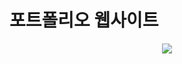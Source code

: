 # 포트폴리오 웹사이트
<div align="center">
<img src="https://github.com/den4592/ilya-portfolio/assets/50400631/34b54df9-2136-440d-a402-6d8160cd33f8"/>
</div>
